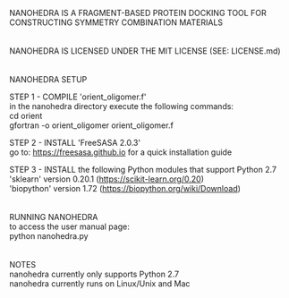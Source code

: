 NANOHEDRA IS A FRAGMENT-BASED PROTEIN DOCKING TOOL FOR CONSTRUCTING SYMMETRY COMBINATION MATERIALS  
<br>
<br>
NANOHEDRA IS LICENSED UNDER THE MIT LICENSE (SEE: LICENSE.md)  
<br>
<br>
NANOHEDRA SETUP  
   
STEP 1 - COMPILE 'orient_oligomer.f'  
in the nanohedra directory execute the following commands:  
cd orient  
gfortran -o orient_oligomer orient_oligomer.f  
  
STEP 2 - INSTALL 'FreeSASA 2.0.3'  
go to: https://freesasa.github.io for a quick installation guide  
  
STEP 3 - INSTALL the following Python modules that support Python 2.7  
'sklearn' version 0.20.1 (https://scikit-learn.org/0.20)  
'biopython' version 1.72 (https://biopython.org/wiki/Download)  
<br>
<br>
RUNNING NANOHEDRA  
to access the user manual page:  
python nanohedra.py    
<br>
<br>
NOTES  
nanohedra currently only supports Python 2.7  
nanohedra currently runs on Linux/Unix and Mac  
  
  
  
